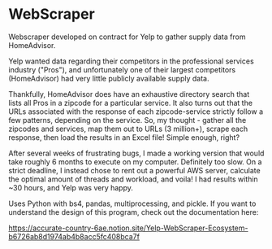 # WebScraper
Webscraper developed on contract for Yelp to gather supply data from HomeAdvisor. 

Yelp wanted data regarding their competitors in the professional services industry ("Pros"), and unfortunately one of their largest competitors (HomeAdvisor) had very little publicly available supply data. 

Thankfully, HomeAdvisor does have an exhaustive directory search that lists all Pros in a zipcode for a particular service. It also turns out that the URLs associated with the response of each zipcode-service strictly follow a few patterns, depending on the service. So, my thought - gather all the zipcodes and services, map them out to URLs (3 million+), scrape each response, then load the results in an Excel file! Simple enough, right? 

After several weeks of frustrating bugs, I made a working version that would take roughly 6 months to execute on my computer. Definitely too slow. On a strict deadline, I instead chose to rent out a powerful AWS server, calculate the optimal amount of threads and workload, and voila! I had results within ~30 hours, and Yelp was very happy. 


Uses Python with bs4, pandas, multiprocessing, and pickle.  If you want to understand the design of this program, check out the documentation here:

https://accurate-country-6ae.notion.site/Yelp-WebScraper-Ecosystem-b6726ab8d1974ab4b8acc5fc408bca7f

